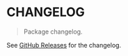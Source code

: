 # CHANGELOG

> Package changelog.

See [GitHub Releases](https://github.com/stdlib-js/math-iter-special/releases) for the changelog.